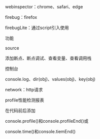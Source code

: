 webinspector：chrome、safari、edge

firebug：firefox

firebugLite：通过script引入使用



功能

source

添加断点、断点调试、查看变量、查看调用栈

控制台

console.log、dir(obj)、values(obj)、key(obj)

network：http请求

profile性能检测报表

在代码前后添加

console.profile()和console.profileEnd()或

console.time()和console.tiemEnd()

